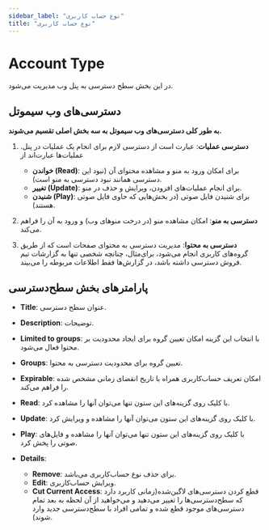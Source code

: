 ```yaml
---
sidebar_label: "نوع حساب کاربری"
title: "نوع حساب کاربری"
---
```



# Account Type

در این بخش سطح دسترسی به پنل وب مدیریت می‌شود.

## دسترسی‌های وب سیموتل

**به طور کلی دسترسی‌های وب سیموتل به سه بخش اصلی تقسیم می‌شوند.**

1. **دسترسی عملیات**: عبارت است از دسترسی لازم برای انجام یک عملیات در پنل. عملیات‌ها عبارت‌اند از
   - **خواندن (Read)**: برای امکان ورود به منو و مشاهده محتوای آن (نبود این دسترسی همانند نبود دسترسی به منو است).
   - **تغییر (Update)**: برای انجام عملیات‌های افزودن، ویرایش و حذف در منو.
   - **شنیدن (Play)**: برای شنیدن فایل صوتی (در بخش‌هایی که حاوی فایل صوتی هستند).

2. **دسترسی به منو**: امکان مشاهده منو (در درخت منوهای وب) و ورود به آن را فراهم می‌کند.

3. **دسترسی به محتوا**: مدیریت دسترسی به محتوای صفحات است که از طریق گروه‌‌های کاربری انجام می‌شود، برای‌مثال، چنانچه شخصی تنها به گزارشات تیم فروش دسترسی داشته باشد، در گزارش‌‌ها فقط اطلاعات مربوطه را می‌بیند.

## پارامترهای بخش سطح‌دسترسی
- **Title**: عنوان سطح دسترسی.

- **Description**: توضیحات.

- **Limited to groups**: با انتخاب این گزینه امکان تعیین گروه برای ایجاد محدودیت بر محتوا فعال می‌شود.

- **Groups**: تعیین گروه برای محدودیت دسترسی به محتوا.

- **Expirable**: امکان تعریف حساب‌کاربری همراه با تاریخ انقضای زمانی مشخص شده را فراهم می‌‌کند.

- **Read**: با کلیک روی گزینه‌‌های این ستون تنها می‌‌توان آنها را مشاهده کرد.

- **Update**: با کلیک روی گزینه‌‌های این ستون می‌‌توان آنها را مشاهده و ویرایش کرد.

- **Play**: با کلیک روی گزینه‌‌های این ستون تنها می‌‌توان آنها را مشاهده و فایل‌‌های صوتی را پخش کرد.

- **Details**:
	- **Remove**: برای حذف نوع‌ حساب‌کاربری می‌باشد.
	- **Edit**: ویرایش حساب‌کاربری.
	- **Cut Current Access**: قطع کردن دسترسی‌های لاگین‌شده(زمانی کاربرد دارد که سطح‌دسترسی‌ها را تغییر می‌دهید و می‌خواهید از آن لحظه به بعد تمام دسترسی‌های موجود قطع شده و تمامی افراد با سطح‌دسترسی جدید وارد شوند).